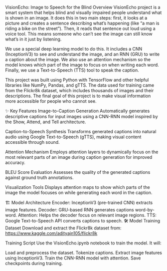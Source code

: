 VisionEcho: Image to Speech for the Blind
Overview
VisionEcho project is a smart system that helps blind and visually impaired people understand what is shown in an image. It does this in two main steps: first, it looks at a picture and creates a sentence describing what’s happening (like “a man is riding a bike on the street”). Then, it reads that sentence out loud using a voice tool. This means someone who can’t see the image can still know what’s in it just by listening.

We use a special deep learning model to do this. It includes a CNN (InceptionV3) to see and understand the image, and an RNN (GRU) to write a caption about the image. We also use an attention mechanism so the model knows which part of the image to focus on when writing each word. Finally, we use a Text-to-Speech (TTS) tool to speak the caption.

This project was built using Python with TensorFlow and other helpful libraries like NumPy, Pandas, and gTTS. The data used for training came from the Flickr8k dataset, which includes thousands of images and their descriptions. The final goal of this project is to make visual information more accessible for people who cannot see.

✨ Key Features
Image-to-Caption Generation
Automatically generates descriptive captions for input images using a CNN-RNN model inspired by the Show, Attend, and Tell architecture.

Caption-to-Speech Synthesis
Transforms generated captions into natural audio using Google Text-to-Speech (gTTS), making visual content accessible through sound.

Attention Mechanism
Employs attention layers to dynamically focus on the most relevant parts of an image during caption generation for improved accuracy.

BLEU Score Evaluation
Assesses the quality of the generated captions against ground truth annotations.

Visualization Tools
Displays attention maps to show which parts of the image the model focuses on while generating each word in the caption.

🏗️ Model Architecture
Encoder: InceptionV3 (pre-trained CNN) extracts image features.
Decoder: GRU-based RNN generates captions word-by-word.
Attention: Helps the decoder focus on relevant image regions.
TTS: Google Text-to-Speech API converts captions to speech.
🛠️ Model Training
Dataset
Download and extract the Flickr8k dataset from:
https://www.kaggle.com/adityajn105/flickr8k

Training Script
Use the VisionEcho.ipynb notebook to train the model. It will:

Load and preprocess the dataset.
Tokenize captions.
Extract image features using InceptionV3.
Train the CNN-RNN model with attention.
Save checkpoints during training.
